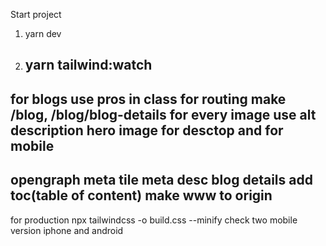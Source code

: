 Start project

1. yarn dev
2. yarn tailwind:watch
   ------
for blogs use
pros in class
for routing make /blog, /blog/blog-details
for every image use alt description
hero image for desctop and for mobile
-----
opengraph 
meta tile 
meta desc
blog details add toc(table of content)
make www to origin 
----
for production
npx tailwindcss -o build.css --minify
check two mobile version iphone and android 
